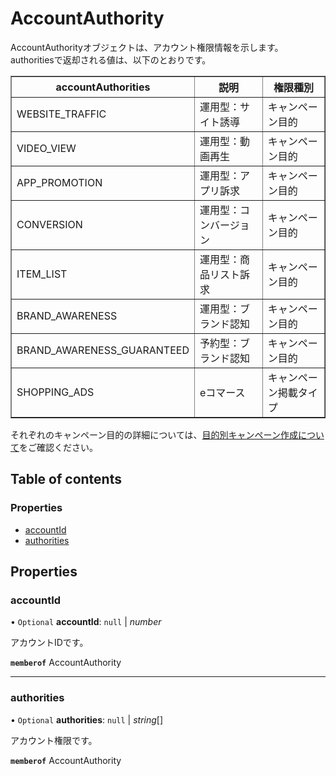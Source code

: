 # AccountAuthority


<div lang=\"ja\">AccountAuthorityオブジェクトは、アカウント権限情報を示します。<br> authoritiesで返却される値は、以下のとおりです。   <table border=\'1\'>     <tr>       <th>accountAuthorities</th>       <th>説明</th>       <th>権限種別</th>     </tr>     <tr>       <td>WEBSITE_TRAFFIC</td>       <td>運用型：サイト誘導</td>       <td>キャンペーン目的</td>     </tr>     <tr>       <td>VIDEO_VIEW</td>       <td>運用型：動画再生</td>       <td>キャンペーン目的</td>     </tr>     <tr>       <td>APP_PROMOTION</td>       <td>運用型：アプリ訴求</td>       <td>キャンペーン目的</td>     </tr>     <tr>       <td>CONVERSION</td>       <td>運用型：コンバージョン</td>       <td>キャンペーン目的</td>     </tr>     <tr>       <td>ITEM_LIST</td>       <td>運用型：商品リスト訴求</td>       <td>キャンペーン目的</td>     </tr>     <tr>       <td>BRAND_AWARENESS</td>       <td>運用型：ブランド認知</td>       <td>キャンペーン目的</td>     </tr>     <tr>       <td>BRAND_AWARENESS_GUARANTEED</td>       <td>予約型：ブランド認知</td>       <td>キャンペーン目的</td>     </tr>     <tr>       <td>SHOPPING_ADS</td>       <td>eコマース</td>       <td>キャンペーン掲載タイプ</td>     </tr>   </table> それぞれのキャンペーン目的の詳細については、<a href=\"https://ads-help.yahoo.co.jp/yahooads/display/articledetail?lan=ja&aid=51512\">目的別キャンペーン作成について</a>をご確認ください。 </div> 

## Table of contents

### Properties

- [accountId](accountauthority.md#accountid)
- [authorities](accountauthority.md#authorities)

## Properties

### accountId

• `Optional` **accountId**: ``null`` \| *number*

<div lang=\"ja\">アカウントIDです。</div> 

**`memberof`** AccountAuthority

___

### authorities

• `Optional` **authorities**: ``null`` \| *string*[]

<div lang=\"ja\">アカウント権限です。</div> 

**`memberof`** AccountAuthority
